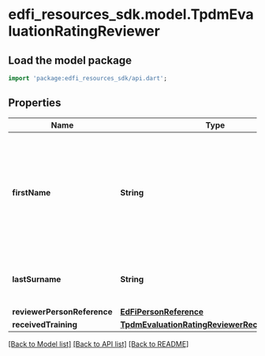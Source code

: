 # edfi_resources_sdk.model.TpdmEvaluationRatingReviewer

## Load the model package
```dart
import 'package:edfi_resources_sdk/api.dart';
```

## Properties
Name | Type | Description | Notes
------------ | ------------- | ------------- | -------------
**firstName** | **String** | A name given to an individual at birth, baptism, or during another naming ceremony, or through legal change. | 
**lastSurname** | **String** | The name borne in common by members of a family. | 
**reviewerPersonReference** | [**EdFiPersonReference**](EdFiPersonReference.md) |  | [optional] 
**receivedTraining** | [**TpdmEvaluationRatingReviewerReceivedTraining**](TpdmEvaluationRatingReviewerReceivedTraining.md) |  | [optional] 

[[Back to Model list]](../README.md#documentation-for-models) [[Back to API list]](../README.md#documentation-for-api-endpoints) [[Back to README]](../README.md)


